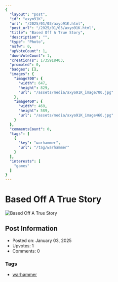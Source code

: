 ```yaml
---
{
  "layout": "post",
  "id": "axyo91K",
  "url": "/2025/01/03/axyo91K.html",
  "post_url": "/2025/01/03/axyo91K.html",
  "title": "Based Off A True Story",
  "description": "",
  "type": "Photo",
  "nsfw": 0,
  "upVoteCount": 1,
  "downVoteCount": 1,
  "creationTs": 1735918403,
  "promoted": 0,
  "badges": [],
  "images": {
    "image700": {
      "width": 647,
      "height": 829,
      "url": "/assets/media/axyo91K_image700.jpg"
    },
    "image460": {
      "width": 460,
      "height": 589,
      "url": "/assets/media/axyo91K_image460.jpg"
    }
  },
  "commentsCount": 0,
  "tags": [
    {
      "key": "warhammer",
      "url": "/tag/warhammer"
    }
  ],
  "interests": [
    "games"
  ]
}
---
```


# Based Off A True Story

![Based Off A True Story](/assets/media/axyo91K_image700.jpg)

## Post Information

- Posted on: January 03, 2025
- Upvotes: 1
- Comments: 0

### Tags

- [warhammer](/tag/warhammer)
